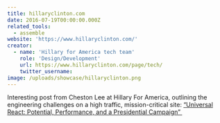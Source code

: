 ```yaml
---
title: hillaryclinton.com
date: 2016-07-19T00:00:00.000Z
related_tools:
  - assemble
website: 'https://www.hillaryclinton.com/'
creator:
  - name: 'Hillary for America tech team'
    role: 'Design/Development'
    url: https://www.hillaryclinton.com/page/tech/    
    twitter_username:
image: /uploads/showcase/hillaryclinton.png
---
```



Interesting post from Cheston Lee at Hillary For America, outlining the engineering challenges on a high traffic, mission-critical site: [“Universal React: Potential, Performance, and a Presidential Campaign”&nbsp;](http://bit.ly/hfa-engineering-showcase)
